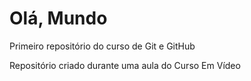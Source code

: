 # Olá, Mundo
 Primeiro repositório do curso de Git e GitHub

 Repositório criado durante uma aula do Curso Em Vídeo
